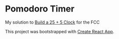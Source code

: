 # Pomodoro Timer

My solution to [Build a 25 + 5 Clock](https://www.freecodecamp.org/learn/front-end-libraries/front-end-libraries-projects/build-a-25--5-clock) for the FCC 

This project was bootstrapped with [Create React App](https://github.com/facebook/create-react-app).

